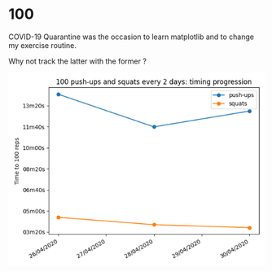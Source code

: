 # 100

COVID-19 Quarantine was the occasion to learn matplotlib and to change my exercise routine.

Why not track the latter with the former ?

![pyplot figure](figure.png)


